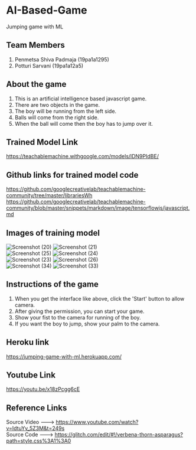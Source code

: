 # AI-Based-Game
Jumping game with ML

## Team Members
1. Penmetsa Shiva Padmaja (19pa1a1295)
2. Potturi Sarvani (19pa1a12a5)

## About the game
1. This is an artificial intelligence based javascript game.
2. There are two objects in the game.
3. The boy will be running from the left side.
4. Balls will come from the right side.
3. When the ball will come then the boy has to jump over it.

## Trained Model Link
https://teachablemachine.withgoogle.com/models/lDN9PIdBE/

## Github links for trained model code
https://github.com/googlecreativelab/teachablemachine-community/tree/master/librariesWh
https://github.com/googlecreativelab/teachablemachine-community/blob/master/snippets/markdown/image/tensorflowjs/javascript.md

## Images of training model
![Screenshot (20)](https://user-images.githubusercontent.com/72642273/106272529-32452080-6257-11eb-8fd1-5e084c2e8059.png)
![Screenshot (21)](https://user-images.githubusercontent.com/72642273/106272540-35d8a780-6257-11eb-9aec-1a25d3ef2a39.png)
<br>
![Screenshot (25)](https://user-images.githubusercontent.com/72642273/106272565-3cffb580-6257-11eb-8351-91ef26db7ece.png)
![Screenshot (24)](https://user-images.githubusercontent.com/72642273/106272556-3a9d5b80-6257-11eb-96ae-309e336f9d5a.png)
<br>
![Screenshot (23)](https://user-images.githubusercontent.com/72642273/106272551-383b0180-6257-11eb-8a7c-e05c39e55539.png)
![Screenshot (26)](https://user-images.githubusercontent.com/72642273/106272572-3f620f80-6257-11eb-87c3-ab07ef257a96.png)
<br>
![Screenshot (34)](https://user-images.githubusercontent.com/72642273/106273780-396d2e00-6259-11eb-96eb-4702d362b353.png)
![Screenshot (33)](https://user-images.githubusercontent.com/72642273/106273793-3d994b80-6259-11eb-8e27-9b7cb53aad67.png)

## Instructions of the game
1. When you get the interface like above, click the 'Start' button to allow camera.
2. After giving the permission, you can start your game.
3. Show your fist to the camera for running of the boy.
4. If you want the boy to jump, show your palm to the camera.

## Heroku link
https://jumping-game-with-ml.herokuapp.com/

## Youtube Link
https://youtu.be/x18zPcgg6cE

## Reference Links
Source Video ---> https://www.youtube.com/watch?v=IdtuYv_5Z3M&t=249s  <br>
Source Code ---> https://glitch.com/edit/#!/verbena-thorn-asparagus?path=style.css%3A1%3A0
 
